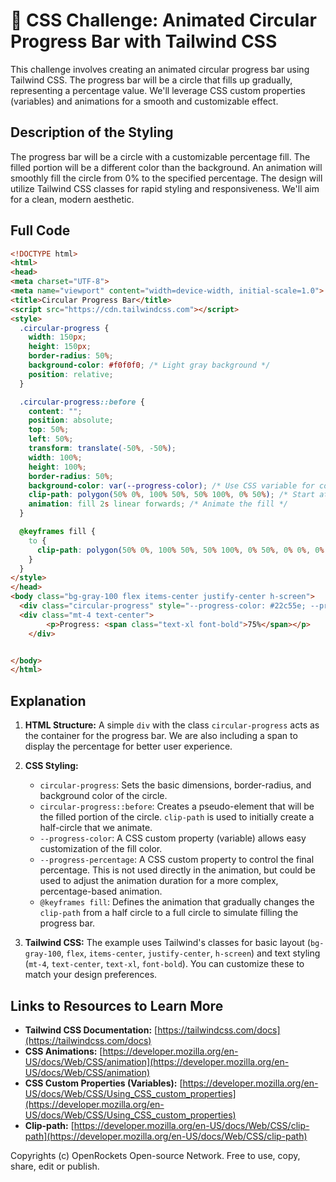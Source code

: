 # 🐞 CSS Challenge:  Animated Circular Progress Bar with Tailwind CSS


This challenge involves creating an animated circular progress bar using Tailwind CSS. The progress bar will be a circle that fills up gradually, representing a percentage value.  We'll leverage CSS custom properties (variables) and animations for a smooth and customizable effect.


## Description of the Styling

The progress bar will be a circle with a customizable percentage fill.  The filled portion will be a different color than the background.  An animation will smoothly fill the circle from 0% to the specified percentage. The design will utilize Tailwind CSS classes for rapid styling and responsiveness.  We'll aim for a clean, modern aesthetic.


## Full Code

```html
<!DOCTYPE html>
<html>
<head>
<meta charset="UTF-8">
<meta name="viewport" content="width=device-width, initial-scale=1.0">
<title>Circular Progress Bar</title>
<script src="https://cdn.tailwindcss.com"></script>
<style>
  .circular-progress {
    width: 150px;
    height: 150px;
    border-radius: 50%;
    background-color: #f0f0f0; /* Light gray background */
    position: relative;
  }

  .circular-progress::before {
    content: "";
    position: absolute;
    top: 50%;
    left: 50%;
    transform: translate(-50%, -50%);
    width: 100%;
    height: 100%;
    border-radius: 50%;
    background-color: var(--progress-color); /* Use CSS variable for color */
    clip-path: polygon(50% 0%, 100% 50%, 50% 100%, 0% 50%); /* Start at right */
    animation: fill 2s linear forwards; /* Animate the fill */
  }

  @keyframes fill {
    to {
      clip-path: polygon(50% 0%, 100% 50%, 50% 100%, 0% 50%, 0% 0%, 0% 0%); /* Full circle */
    }
  }
</style>
</head>
<body class="bg-gray-100 flex items-center justify-center h-screen">
  <div class="circular-progress" style="--progress-color: #22c55e; --progress-percentage: 75%;"> </div>
  <div class="mt-4 text-center">
        <p>Progress: <span class="text-xl font-bold">75%</span></p>
    </div>


</body>
</html>
```

## Explanation

1. **HTML Structure:** A simple `div` with the class `circular-progress` acts as the container for the progress bar. We are also including a span to display the percentage for better user experience.

2. **CSS Styling:**
    * `circular-progress`: Sets the basic dimensions, border-radius, and background color of the circle.
    * `circular-progress::before`: Creates a pseudo-element that will be the filled portion of the circle.  `clip-path` is used to initially create a half-circle that we animate.
    * `--progress-color`: A CSS custom property (variable) allows easy customization of the fill color.
    * `--progress-percentage`: A CSS custom property to control the final percentage.  This is not used directly in the animation, but could be used to adjust the animation duration for a more complex, percentage-based animation.
    * `@keyframes fill`: Defines the animation that gradually changes the `clip-path` from a half circle to a full circle to simulate filling the progress bar.


3. **Tailwind CSS:** The example uses Tailwind's classes for basic layout (`bg-gray-100`, `flex`, `items-center`, `justify-center`, `h-screen`) and text styling (`mt-4`, `text-center`, `text-xl`, `font-bold`). You can customize these to match your design preferences.


## Links to Resources to Learn More

* **Tailwind CSS Documentation:** [https://tailwindcss.com/docs](https://tailwindcss.com/docs)
* **CSS Animations:** [https://developer.mozilla.org/en-US/docs/Web/CSS/animation](https://developer.mozilla.org/en-US/docs/Web/CSS/animation)
* **CSS Custom Properties (Variables):** [https://developer.mozilla.org/en-US/docs/Web/CSS/Using_CSS_custom_properties](https://developer.mozilla.org/en-US/docs/Web/CSS/Using_CSS_custom_properties)
* **Clip-path:** [https://developer.mozilla.org/en-US/docs/Web/CSS/clip-path](https://developer.mozilla.org/en-US/docs/Web/CSS/clip-path)


Copyrights (c) OpenRockets Open-source Network. Free to use, copy, share, edit or publish.

